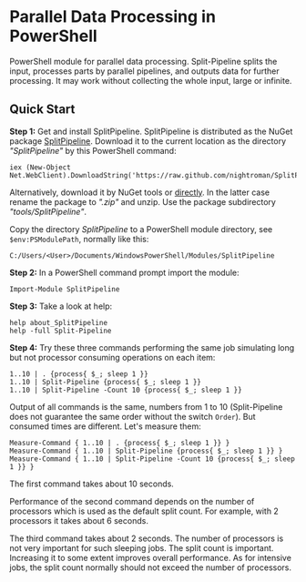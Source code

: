 
Parallel Data Processing in PowerShell
======================================

PowerShell module for parallel data processing. Split-Pipeline splits the
input, processes parts by parallel pipelines, and outputs data for further
processing. It may work without collecting the whole input, large or infinite.

## Quick Start

**Step 1:** Get and install SplitPipeline.
SplitPipeline is distributed as the NuGet package [SplitPipeline](https://www.nuget.org/packages/SplitPipeline).
Download it to the current location as the directory *"SplitPipeline"* by this PowerShell command:

    iex (New-Object Net.WebClient).DownloadString('https://raw.github.com/nightroman/SplitPipeline/master/Download.ps1')

Alternatively, download it by NuGet tools or [directly](http://nuget.org/api/v2/package/SplitPipeline).
In the latter case rename the package to *".zip"* and unzip. Use the package
subdirectory *"tools/SplitPipeline"*.

Copy the directory *SplitPipeline* to a PowerShell module directory, see
`$env:PSModulePath`, normally like this:

    C:/Users/<User>/Documents/WindowsPowerShell/Modules/SplitPipeline

**Step 2:** In a PowerShell command prompt import the module:

    Import-Module SplitPipeline

**Step 3:** Take a look at help:

    help about_SplitPipeline
    help -full Split-Pipeline

**Step 4:** Try these three commands performing the same job simulating long
but not processor consuming operations on each item:

    1..10 | . {process{ $_; sleep 1 }}
    1..10 | Split-Pipeline {process{ $_; sleep 1 }}
    1..10 | Split-Pipeline -Count 10 {process{ $_; sleep 1 }}

Output of all commands is the same, numbers from 1 to 10 (Split-Pipeline does
not guarantee the same order without the switch `Order`). But consumed times
are different. Let's measure them:

    Measure-Command { 1..10 | . {process{ $_; sleep 1 }} }
    Measure-Command { 1..10 | Split-Pipeline {process{ $_; sleep 1 }} }
    Measure-Command { 1..10 | Split-Pipeline -Count 10 {process{ $_; sleep 1 }} }

The first command takes about 10 seconds.

Performance of the second command depends on the number of processors which is
used as the default split count. For example, with 2 processors it takes about
6 seconds.

The third command takes about 2 seconds. The number of processors is not very
important for such sleeping jobs. The split count is important. Increasing it
to some extent improves overall performance. As for intensive jobs, the split
count normally should not exceed the number of processors.
